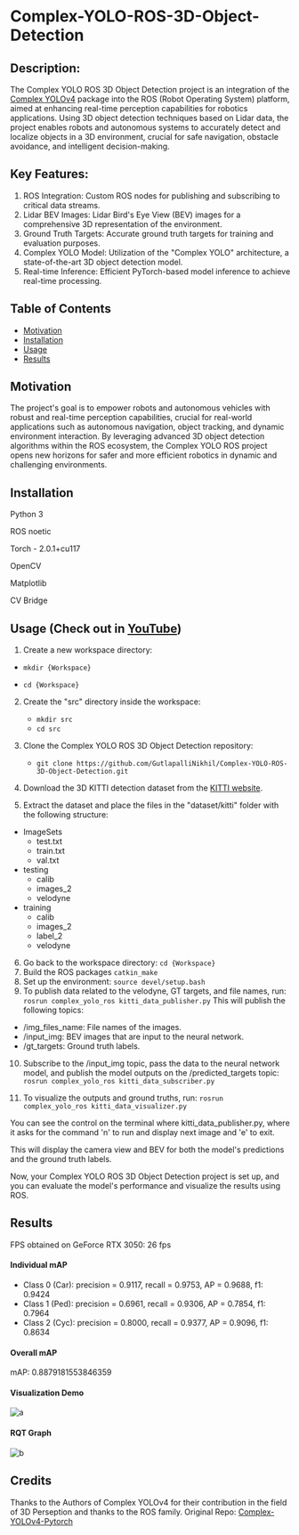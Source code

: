 # Complex-YOLO-ROS-3D-Object-Detection

## Description: 
The Complex YOLO ROS 3D Object Detection project is an integration of the [Complex YOLOv4](https://github.com/maudzung/Complex-YOLOv4-Pytorch) package into the ROS (Robot Operating System) platform, aimed at enhancing real-time perception capabilities for robotics applications. Using 3D object detection techniques based on Lidar data, the project enables robots and autonomous systems to accurately detect and localize objects in a 3D environment, crucial for safe navigation, obstacle avoidance, and intelligent decision-making.

## Key Features:
1. ROS Integration: Custom ROS nodes for publishing and subscribing to critical data streams.
2. Lidar BEV Images: Lidar Bird's Eye View (BEV) images for a comprehensive 3D representation of the environment.
3. Ground Truth Targets: Accurate ground truth targets for training and evaluation purposes.
4. Complex YOLO Model: Utilization of the "Complex YOLO" architecture, a state-of-the-art 3D object detection model.
5. Real-time Inference: Efficient PyTorch-based model inference to achieve real-time processing.

## Table of Contents
- [Motivation](#motivation)
- [Installation](#installation)
- [Usage](#usage)
- [Results](#results)


## Motivation
The project's goal is to empower robots and autonomous vehicles with robust and real-time perception capabilities, crucial for real-world applications such as autonomous navigation, object tracking, and dynamic environment interaction. By leveraging advanced 3D object detection algorithms within the ROS ecosystem, the Complex YOLO ROS project opens new horizons for safer and more efficient robotics in dynamic and challenging environments.

## Installation
Python 3  

ROS noetic

Torch - 2.0.1+cu117

OpenCV

Matplotlib

CV Bridge

## Usage (Check out in [YouTube](https://www.youtube.com/watch?v=roS3FgU9A5E))
1) Create a new workspace directory:

* `mkdir {Workspace}`

* `cd {Workspace}`

2) Create the "src" directory inside the workspace:

   * `mkdir src`
   * `cd src`
3) Clone the Complex YOLO ROS 3D Object Detection repository:

   * `git clone https://github.com/GutlapalliNikhil/Complex-YOLO-ROS-3D-Object-Detection.git`

4) Download the 3D KITTI detection dataset from the [KITTI website](http://www.cvlibs.net/datasets/kitti/eval_object.php?obj_benchmark=3d).
5) Extract the dataset and place the files in the "dataset/kitti" folder with the following structure:
- ImageSets
  - test.txt
  - train.txt
  - val.txt
- testing
  - calib
  - images_2
  - velodyne
- training
  - calib
  - images_2
  - label_2
  - velodyne
6) Go back to the workspace directory:
`cd {Workspace}`
7) Build the ROS packages
`catkin_make`
8) Set up the environment:
`source devel/setup.bash`
9) To publish data related to the velodyne, GT targets, and file names, run:
`rosrun complex_yolo_ros kitti_data_publisher.py`
This will publish the following topics:

* /img_files_name: File names of the images.
* /input_img: BEV images that are input to the neural network.
* /gt_targets: Ground truth labels.

10) Subscribe to the /input_img topic, pass the data to the neural network model, and publish the model outputs on the /predicted_targets topic:
`rosrun complex_yolo_ros kitti_data_subscriber.py`

11) To visualize the outputs and ground truths, run:
`rosrun complex_yolo_ros kitti_data_visualizer.py`

You can see the control on the terminal where kitti_data_publisher.py, where it asks for the command 'n' to run and display next image and 'e' to exit.

This will display the camera view and BEV for both the model's predictions and the ground truth labels.

Now, your Complex YOLO ROS 3D Object Detection project is set up, and you can evaluate the model's performance and visualize the results using ROS.

## Results

FPS obtained on GeForce RTX 3050: 26 fps

#### Individual mAP

* Class 0 (Car): precision = 0.9117, recall = 0.9753, AP = 0.9688, f1: 0.9424
* Class 1 (Ped): precision = 0.6961, recall = 0.9306, AP = 0.7854, f1: 0.7964
* Class 2 (Cyc): precision = 0.8000, recall = 0.9377, AP = 0.9096, f1: 0.8634

#### Overall mAP
mAP: 0.8879181553846359

#### Visualization Demo
![a](https://github.com/GutlapalliNikhil/Complex-YOLO-ROS-3D-Object-Detection/assets/33520288/a0a5abde-604b-4ec2-852b-72756c9a660e)

#### RQT Graph
![b](https://github.com/GutlapalliNikhil/Complex-YOLO-ROS-3D-Object-Detection/assets/33520288/8bc3fab0-9222-4129-91bb-09233eb70a4f)

## Credits
Thanks to the Authors of Complex YOLOv4 for their contribution in the field of 3D Perseption and thanks to the ROS family.
Original Repo: [Complex-YOLOv4-Pytorch](https://github.com/maudzung/Complex-YOLOv4-Pytorch)
